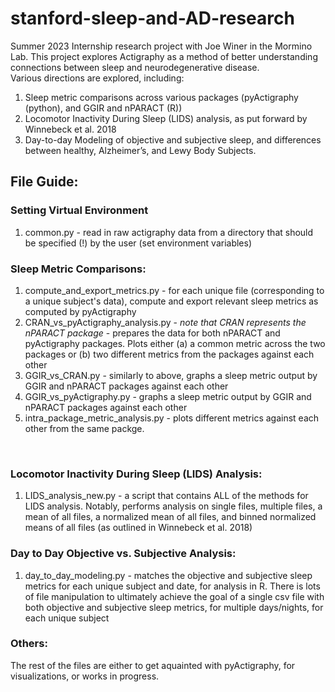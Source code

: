 # stanford-sleep-and-AD-research
Summer 2023 Internship research project with Joe Winer in the Mormino Lab. 
This project explores Actigraphy as a method of better understanding connections between sleep and neurodegenerative disease. <br>
Various directions are explored, including: 
1) Sleep metric comparisons across various packages (pyActigraphy (python), and GGIR and nPARACT (R))
2) Locomotor Inactivity During Sleep (LIDS) analysis, as put forward by Winnebeck et al. 2018
3) Day-to-day Modeling of objective and subjective sleep, and differences between healthy, Alzheimer’s, and Lewy Body Subjects.

## File Guide:
### Setting Virtual Environment
1) common.py - read in raw actigraphy data from a directory that should be specified (!) by the user (set environment variables) <br>
   
### Sleep Metric Comparisons:
1) compute_and_export_metrics.py - for each unique file (corresponding to a unique subject's data), compute and export relevant sleep metrics as computed by pyActigraphy
2) CRAN_vs_pyActigraphy_analysis.py - *note that CRAN represents the nPARACT package* - prepares the data for both nPARACT and pyActigraphy packages. Plots either (a) a common metric across the two packages or (b) two different metrics from the packages against each other
3) GGIR_vs_CRAN.py - similarly to above, graphs a sleep metric output by GGIR and nPARACT packages against each other
4) GGIR_vs_pyActigraphy.py - graphs a sleep metric output by GGIR and nPARACT packages against each other
5) intra_package_metric_analysis.py - plots different metrics against each other from the same packge. 
<br>

### Locomotor Inactivity During Sleep (LIDS) Analysis: 
1) LIDS_analysis_new.py - a script that contains ALL of the methods for LIDS analysis. Notably, performs analysis on single files, multiple files, a mean of all files, a normalized mean of all files, and binned normalized means of all files (as outlined in Winnebeck et al. 2018)

### Day to Day Objective vs. Subjective Analysis: 
1) day_to_day_modeling.py - matches the objective and subjective sleep metrics for each unique subject and date, for analysis in R. There is lots of file manipulation to ultimately achieve the goal of a single csv file with both objective and subjective sleep metrics, for multiple days/nights, for each unique subject

### Others: 
The rest of the files are either to get aquainted with pyActigraphy, for visualizations, or works in progress.



